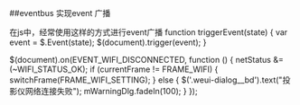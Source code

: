 ##eventbus 实现event 广播

在js中，经常使用这样的方式进行event广播
function triggerEvent(state) {
    var event = $.Event(state);
    $(document).trigger(event);
}

$(document).on(EVENT_WIFI_DISCONNECTED, function () {
        netStatus &= (~WIFI_STATUS_OK);
        if (currentFrame != FRAME_WIFI) {
            switchFrame(FRAME_WIFI_SETTING);
        } else {
            $('.weui-dialog__bd').text("投影仪网络连接失败");
            mWarningDlg.fadeIn(100);
       }
});

